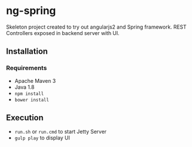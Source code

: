 # ng-spring
Skeleton project created to try out angularjs2 and Spring framework. REST Controllers exposed in backend server with UI.

## Installation
###  Requirements
* Apache Maven 3
* Java 1.8
* `npm install`
* `bower install`

## Execution
* `run.sh` or `run.cmd` to start Jetty Server
* `gulp play` to display UI